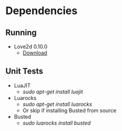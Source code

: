 Dependencies
============

Running
-------

* Love2d 0.10.0
  * [Download](http://love2d.org/)

Unit Tests
----------

* LuaJIT
  * *sudo apt-get install luajit*
* Luarocks
  * *sudo apt-get install luarocks*
  * Or skip if installing Busted from source
* Busted
  * *sudo luarocks install busted*
